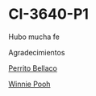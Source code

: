 # CI-3640-P1

Hubo mucha fe


Agradecimientos

[Perrito Bellaco](https://www.instagram.com/reel/DBG3meQPGYs/)

[Winnie Pooh](https://youtube.com/shorts/0sn6IRvxvVo)